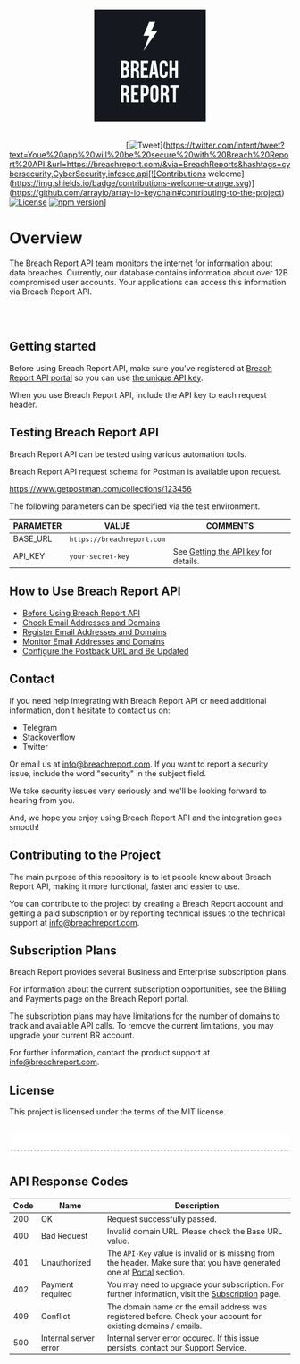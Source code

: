 <p align="center">
  <br>
  <img width="200" src="../img/breachreport-200px.png" alt="">
  <br>
  <br>
</p>

<link rel="stylesheet" type="text/css" href="https://stackpath.bootstrapcdn.com/bootstrap/4.2.1/css/bootstrap.min.css">

&nbsp;&nbsp;&nbsp;&nbsp;&nbsp;&nbsp;&nbsp;&nbsp;&nbsp;&nbsp;&nbsp;&nbsp;&nbsp;&nbsp;&nbsp;&nbsp;&nbsp;&nbsp;&nbsp;&nbsp;&nbsp;&nbsp;&nbsp;&nbsp;&nbsp;&nbsp;&nbsp;&nbsp;&nbsp;&nbsp;&nbsp;&nbsp;&nbsp;&nbsp;&nbsp;&nbsp;&nbsp;&nbsp;&nbsp;
&nbsp;&nbsp;&nbsp;&nbsp;&nbsp;&nbsp;&nbsp;&nbsp;&nbsp;&nbsp;&nbsp;&nbsp;&nbsp;[![Tweet](https://img.shields.io/twitter/url/http/shields.io.svg?style=social)](https://twitter.com/intent/tweet?text=Youe%20app%20will%20be%20secure%20with%20Breach%20Report%20API.&url=https://breachreport.com/&via=BreachReports&hashtags=cybersecurity,CyberSecurity,infosec,api[![Contributions welcome](https://img.shields.io/badge/contributions-welcome-orange.svg)](https://github.com/arrayio/array-io-keychain#contributing-to-the-project)
[![License](https://img.shields.io/badge/license-MIT-blue.svg)](https://github.com/arrayio/array-io-keychain/blob/master/LICENSE.md) [![npm version](https://badge.fury.io/js/keychain.js.svg)](https://badge.fury.io/js/keychain.js)]

# Overview

The Breach Report API team monitors the internet for information about data breaches. Currently, our database contains information about over 12B compromised user accounts. Your applications can access this information via Breach Report API.

<p align="center">
  <br>
  <img width="500" src="./img/superapi.png" alt="">
  <br>
</p>


## Getting started

Before using Breach Report API, make sure you've registered at [Breach Report API portal](https://breachreport.com) so you can use [the unique API key](https://github.com/vissaly/brapi/blob/master/docs/get-api-key.md).

When you use Breach Report API, include the API key to each request header.

## Testing Breach Report API

Breach Report API can be tested using various automation tools.

Breach Report API request schema for Postman is available upon request.

https://www.getpostman.com/collections/123456

The following parameters can be specified via the test environment.

| PARAMETER | VALUE | COMMENTS |
| ------ | ------ | ------ |
| BASE_URL | `https://breachreport.com` |  |
| API_KEY | `your-secret-key` | See [Getting the API key](../before-using-api.md#getting-the-api-key) for details. |

## How to Use Breach Report API

* [Before Using Breach Report API]()
* [Check Email Addresses and Domains]()
* [Register Email Addresses and Domains]()
* [Monitor Email Addresses and Domains]()
* [Configure the Postback URL and Be Updated]()


## Contact

If you need help integrating with Breach Report API or need additional information, don't hesitate to contact us on:

* Telegram
* Stackoverflow
* Twitter

Or email us at info@breachreport.com. If you want to report a security issue, include the word "security" in the subject field.

We take security issues very seriously and we'll be looking forward to hearing from you.

And, we hope you enjoy using Breach Report API and the integration goes smooth!

## Contributing to the Project

The main purpose of this repository is to let people know about Breach Report API, making it more functional, faster and easier to use.

You can contribute to the project by creating a Breach Report account and getting a paid subscription or by reporting technical issues to the technical support at info@breachreport.com.

## Subscription Plans

Breach Report provides several Business and Enterprise subscription plans.

For information about the current subscription opportunities, see the Billing and Payments page on the Breach Report portal.

The subscription plans may have limitations for the number of domains to track and available API calls. To remove the current limitations, you may upgrade your current BR account.

For further information, contact the product support at info@breachreport.com.



## License

This project is licensed under the terms of the MIT license.

<p align="center">
  <br>
  <img width="500" src="./img/chapter-separate.jpg" alt="">
</p>

## API Response Codes

| Code | Name | Description |
| ------ | ------ | ------ |
| 200 | OK | Request successfully passed. |
| 400 | Bad Request | Invalid domain URL. Please check the Base URL value. |
| 401 | Unauthorized | The `API-Key` value is invalid or is missing from the header. Make sure that you have generated one at [Portal](https://breachreport.com/portal/user-api) section. |
| 402 | Payment required | You may need to upgrade your subscription. For further information, visit the [Subscription](https://breachreport.com/portal/subscriptions) page. |
| 409 | Conflict | The domain name or the email address was registered before. Check your account for existing domains / emails. |
| 500 | Internal server error | Internal server error occured. If this issue persists, contact our Support Service. |
